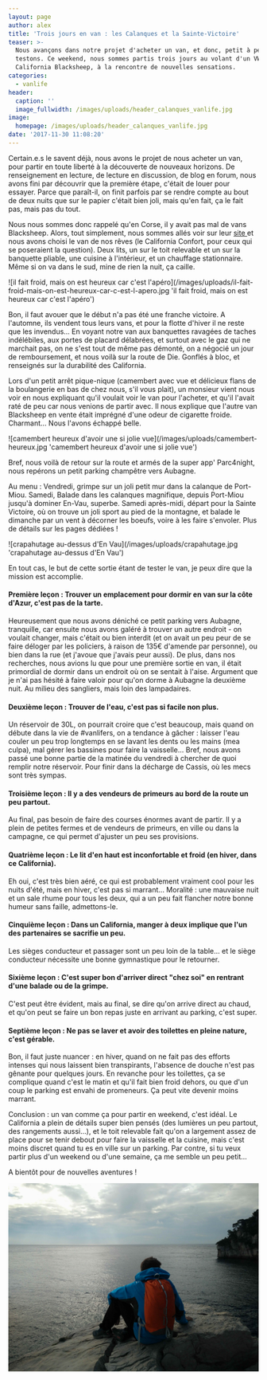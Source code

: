 ```yaml
---
layout: page
author: alex
title: 'Trois jours en van : les Calanques et la Sainte-Victoire'
teaser: >-
  Nous avançons dans notre projet d'acheter un van, et donc, petit à petit, nous
  testons. Ce weekend, nous sommes partis trois jours au volant d'un VW
  California Blacksheep, à la rencontre de nouvelles sensations.
categories:
  - vanlife
header:
  caption: ''
  image_fullwidth: /images/uploads/header_calanques_vanlife.jpg
image:
  homepage: /images/uploads/header_calanques_vanlife.jpg
date: '2017-11-30 11:08:20'
---
```

Certain.e.s le savent déjà, nous avons le projet de nous acheter un van, pour partir en toute liberté à la découverte de nouveaux horizons. De renseignement en lecture, de lecture en discussion, de blog en forum, nous avons fini par découvrir que la première étape, c'était de louer pour essayer. Parce que paraît-il, on finit parfois par se rendre compte au bout de deux nuits que sur le papier c'était bien joli, mais qu'en fait, ça le fait pas, mais pas du tout. 

Nous nous sommes donc rappelé qu'en Corse, il y avait pas mal de vans Blacksheep. Alors, tout simplement, nous sommes allés voir sur leur [site ](https://www.blacksheep-van.com/)et nous avons choisi le van de nos rêves (le California Confort, pour ceux qui se poseraient la question). Deux lits, un sur le toit relevable et un sur la banquette pliable, une cuisine à l'intérieur, et un chauffage stationnaire. Même si on va dans le sud, mine de rien la nuit, ça caille. 

![il fait froid, mais on est heureux car c'est l'apéro](/images/uploads/il-fait-froid-mais-on-est-heureux-car-c-est-l-apero.jpg 'il fait froid, mais on est heureux car c'est l'apéro')

Bon, il faut avouer que le début n'a pas été une franche victoire. A l'automne, ils vendent tous leurs vans, et pour la flotte d'hiver il ne reste que les invendus... En voyant notre van aux banquettes ravagées de taches indélébiles, aux portes de placard délabrées, et surtout avec le gaz qui ne marchait pas, on ne s'est tout de même pas démonté, on a négocié un jour de remboursement, et nous voilà sur la route de Die. Gonflés à bloc, et renseignés sur la durabilité des California.

Lors d'un petit arrêt pique-nique (camembert avec vue et délicieux flans de la boulangerie en bas de chez nous, s'il vous plait), un monsieur vient nous voir en nous expliquant qu'il voulait voir le van pour l'acheter, et qu'il l'avait raté de peu car nous venions de partir avec. Il nous explique que l'autre van Blacksheep en vente était imprégné d'une odeur de cigarette froide. Charmant... Nous l'avons échappé belle. 

![camembert heureux d'avoir une si jolie vue](/images/uploads/camembert-heureux.jpg 'camembert heureux d'avoir une si jolie vue')

Bref, nous voilà de retour sur la route et armés de la super app' Parc4night, nous repérons un petit parking champêtre vers Aubagne. 

Au menu : Vendredi, grimpe sur un joli petit mur dans la calanque de Port-Miou. Samedi, Balade dans les calanques magnifique, depuis Port-Miou jusqu'à dominer En-Vau, superbe. Samedi après-midi, départ pour la Sainte Victoire, où on trouve un joli sport au pied de la montagne, et balade le dimanche par un vent à décorner les boeufs, voire à les faire s'envoler. Plus de détails sur les pages dédiées ! 

![crapahutage au-dessus d'En Vau](/images/uploads/crapahutage.jpg 'crapahutage au-dessus d'En Vau')

En tout cas, le but de cette sortie étant de tester le van, je peux dire que la mission est accomplie.

#### Première leçon : Trouver un emplacement pour dormir en van sur la côte d'Azur, c'est pas de la tarte.

Heureusement que nous avons déniché ce petit parking vers Aubagne, tranquille, car ensuite nous avons galéré à trouver un autre endroit - on voulait changer, mais c'était ou bien interdit (et on avait un peu peur de se faire déloger par les policiers, à raison de 135€ d'amende par personne), ou bien dans la rue (et j'avoue que j'avais peur aussi). De plus, dans nos recherches, nous avions lu que pour une première sortie en van, il était primordial de dormir dans un endroit où on se sentait à l'aise. Argument que je n'ai pas hésité à faire valoir pour qu'on dorme à Aubagne la deuxième nuit. Au milieu des sangliers, mais loin des lampadaires.

#### Deuxième leçon : Trouver de l'eau, c'est pas si facile non plus.

Un réservoir de 30L, on pourrait croire que c'est beaucoup, mais quand on débute dans la vie de #vanlifers, on a tendance à gâcher : laisser l'eau couler un peu trop longtemps en se lavant les dents ou les mains (mea culpa), mal gérer les bassines pour faire la vaisselle... Bref, nous avons passé une bonne partie de la matinée du vendredi à chercher de quoi remplir notre réservoir. Pour finir dans la décharge de Cassis, où les mecs sont très sympas.

#### Troisième leçon : Il y a des vendeurs de primeurs au bord de la route un peu partout.

Au final, pas besoin de faire des courses énormes avant de partir. Il y a plein de petites fermes et de vendeurs de primeurs, en ville ou dans la campagne, ce qui permet d'ajuster un peu ses provisions. 

#### Quatrième leçon : Le lit d'en haut est inconfortable et froid (en hiver, dans ce California).

Eh oui, c'est très bien aéré, ce qui est probablement vraiment cool pour les nuits d'été, mais en hiver, c'est pas si marrant... Moralité : une mauvaise nuit et un sale rhume pour tous les deux, qui a un peu fait flancher notre bonne humeur sans faille, admettons-le. 

#### Cinquième leçon : Dans un California, manger à deux implique que l'un des partenaires se sacrifie un peu.

Les sièges conducteur et passager sont un peu loin de la table... et le siège conducteur nécessite une bonne gymnastique pour le retourner. 

#### Sixième leçon : C'est super bon d'arriver direct "chez soi" en rentrant d'une balade ou de la grimpe.

C'est peut être évident, mais au final, se dire qu'on arrive direct au chaud, et qu'on peut se faire un bon repas juste en arrivant au parking, c'est super.

#### Septième leçon : Ne pas se laver et avoir des toilettes en pleine nature, c'est gérable.

Bon, il faut juste nuancer : en hiver, quand on ne fait pas des efforts intenses qui nous laissent bien transpirants, l'absence de douche n'est pas gênante pour quelques jours. En revanche pour les toilettes, ça se complique quand c'est le matin et qu'il fait bien froid dehors, ou que d'un coup le parking est envahi de promeneurs. Ça peut vite devenir moins marrant. 

Conclusion : un van comme ça pour partir en weekend, c'est idéal. Le California a plein de détails super bien pensés (des lumières un peu partout, des rangements aussi...), et le toit relevable fait qu'on a largement assez de place pour se tenir debout pour faire la vaisselle et la cuisine, mais c'est moins discret quand tu es en ville sur un parking. Par contre, si tu veux partir plus d'un weekend ou d'une semaine, ça me semble un peu petit... 

A bientôt pour de nouvelles aventures !

![Benjamin contemple](/images/uploads/benjamin_contemple.jpg)
